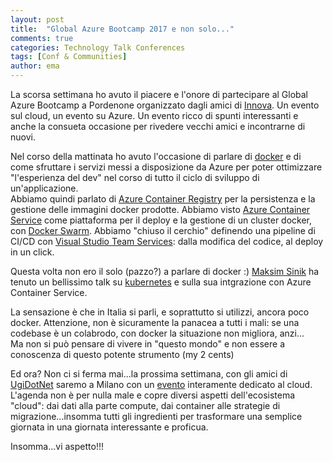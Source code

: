 ```yaml
---
layout: post
title:  "Global Azure Bootcamp 2017 e non solo..."
comments: true
categories: Technology Talk Conferences
tags: [Conf & Communities]
author: ema
---
```


La scorsa settimana ho avuto il piacere e l'onore di partecipare al Global Azure Bootcamp a Pordenone organizzato dagli amici di [Innova](https://www.facebook.com/1nn0va). 
Un evento sul cloud, un evento su Azure. Un evento ricco di spunti interessanti e anche la consueta occasione per rivedere vecchi amici e incontrarne di nuovi.

Nel corso della mattinata ho avuto l'occasione di parlare di [docker](https://www.docker.com/) e di come sfruttare i servizi messi a disposizione da Azure per poter ottimizzare "l'esperienza del dev" nel corso di tutto il ciclo di sviluppo di un'applicazione.  
Abbiamo quindi parlato di [Azure Container Registry](https://azure.microsoft.com/en-us/services/container-registry/) per la persistenza e la gestione delle immagini docker prodotte. Abbiamo visto [Azure Container Service](https://azure.microsoft.com/en-us/services/container-service/) come piattaforma per il deploy e la gestione di un cluster docker, con [Docker Swarm](https://docs.docker.com/engine/swarm/). Abbiamo "chiuso il cerchio" definendo una pipeline di CI/CD con [Visual Studio Team Services](https://www.visualstudio.com/team-services/): dalla modifica del codice, al deploy in un click.

Questa volta non ero il solo (pazzo?) a parlare di docker :)
[Maksim Sinik](http://www.sinik.it/) ha tenuto un bellissimo talk su [kubernetes](https://kubernetes.io/) e sulla sua intgrazione con Azure Container Service.

La sensazione è che in Italia si parli, e soprattutto si utilizzi, ancora poco docker. Attenzione, non è sicuramente la panacea a tutti i mali: se una codebase è un colabrodo, con docker la situazione non migliora, anzi...  
Ma non si può pensare di vivere in "questo mondo" e non essere a conoscenza di questo potente strumento (my 2 cents)

Ed ora? Non ci si ferma mai...la prossima settimana, con gli amici di [UgiDotNet](www.ugidotnet.org) saremo a Milano con un [evento](http://www.ugidotnet.org/eventi/56/Join-the-Expert-Cloud-Day) interamente dedicato al cloud.  
L'agenda non è per nulla male e copre diversi aspetti dell'ecosistema "cloud": dai dati alla parte compute, dai container alle strategie di migrazione...insomma tutti gli ingredienti per trasformare una semplice giornata in una giornata interessante e proficua.

Insomma...vi aspetto!!!
